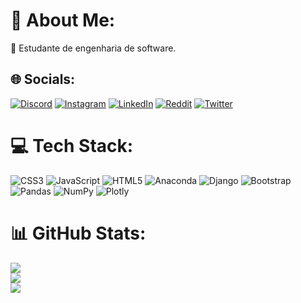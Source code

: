 # 💫 About Me:
🔭 Estudante de engenharia de software.


## 🌐 Socials:
[![Discord](https://img.shields.io/badge/Discord-%237289DA.svg?logo=discord&logoColor=white)](https://discord.gg/GAPE#0519) [![Instagram](https://img.shields.io/badge/Instagram-%23E4405F.svg?logo=Instagram&logoColor=white)](https://instagram.com/geislangabriel) [![LinkedIn](https://img.shields.io/badge/LinkedIn-%230077B5.svg?logo=linkedin&logoColor=white)](https://linkedin.com/in/https://www.linkedin.com/in/geisl%C3%A2n-gabriel-694987230/) [![Reddit](https://img.shields.io/badge/Reddit-%23FF4500.svg?logo=Reddit&logoColor=white)](https://reddit.com/user/https://www.reddit.com/user/geislangabriel) [![Twitter](https://img.shields.io/badge/Twitter-%231DA1F2.svg?logo=Twitter&logoColor=white)](https://twitter.com/geislann) 

# 💻 Tech Stack:
![CSS3](https://img.shields.io/badge/css3-%231572B6.svg?style=flat&logo=css3&logoColor=white) ![JavaScript](https://img.shields.io/badge/javascript-%23323330.svg?style=flat&logo=javascript&logoColor=%23F7DF1E) ![HTML5](https://img.shields.io/badge/html5-%23E34F26.svg?style=flat&logo=html5&logoColor=white) ![Anaconda](https://img.shields.io/badge/Anaconda-%2344A833.svg?style=flat&logo=anaconda&logoColor=white) ![Django](https://img.shields.io/badge/django-%23092E20.svg?style=flat&logo=django&logoColor=white) ![Bootstrap](https://img.shields.io/badge/bootstrap-%23563D7C.svg?style=flat&logo=bootstrap&logoColor=white) ![Pandas](https://img.shields.io/badge/pandas-%23150458.svg?style=flat&logo=pandas&logoColor=white) ![NumPy](https://img.shields.io/badge/numpy-%23013243.svg?style=flat&logo=numpy&logoColor=white) ![Plotly](https://img.shields.io/badge/Plotly-%233F4F75.svg?style=flat&logo=plotly&logoColor=white)
# 📊 GitHub Stats:
![](https://github-readme-stats.vercel.app/api?username=geislangabriel&theme=dark&hide_border=true&include_all_commits=false&count_private=false)<br/>
![](https://github-readme-streak-stats.herokuapp.com/?user=geislangabriel&theme=dark&hide_border=true)<br/>
![](https://github-readme-stats.vercel.app/api/top-langs/?username=geislangabriel&theme=dark&hide_border=true&include_all_commits=false&count_private=false&layout=compact)
